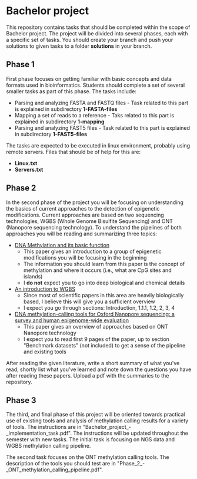 # Bachelor project

This repository contains tasks that should be completed within the scope of Bachelor project. The project will be divided into several phases, each with a specific set of tasks. You should create your branch and push your solutions to given tasks to a folder **solutions** in your branch.
 
## Phase 1

First phase focuses on getting familiar with basic concepts and data formats used in bioinformatics. Students should complete a set of several smaller tasks as part of this phase.
The tasks include:
  * Parsing and analyzing FASTA and FASTQ files - Task related to this part is explained in subdirectory **1-FASTA-files**
  * Mapping a set of reads to a reference - Taks related to this part is explained in subdirectory **1-mapping**
  * Parsing and analyzing FAST5 files - Task related to this part is explained in subdirectory **1-FAST5-files**
  
  
The tasks are expected to be executed in linux environment, probably using remote servers. Files that should be of help for this are:
  * **Linux.txt**
  * **Servers.txt**
 

## Phase 2

In the second phase of the project you will be focusing on understanding the basics of current approaches to the detection of epigenetic modifications. 
Current approaches are based on two sequencing technologies, WGBS (Whole Genome Bisulfite Sequencing) and ONT (Nanopore sequencing technology). To understand the pipelines of both approaches you will be reading and summarizing three topics:
 * [DNA Methylation and its basic function](https://www.nature.com/articles/npp2012112)
   * This paper gives an introduction to a group of epigenetic modifications you will be focusing in the beginning
   * The information you should learn from this paper is the concept of methylation and where it occurs (i.e., what are CpG sites and islands)
   * I **do not** expect you to go into deep biological and chemical details
 * [An introduction to WGBS](https://en.wikipedia.org/wiki/Bisulfite_sequencing)
   * Since most of scientific papers in this area are heavily biologically based, I believe this will give you a sufficient overview
   * I expect you go through sections: Introduction, 1.1.1, 1.2, 2, 3, 4
 * [DNA methylation-calling tools for Oxford Nanopore sequencing: a survey and human epigenome-wide evaluation](https://genomebiology.biomedcentral.com/articles/10.1186/s13059-021-02510-z)
   * This paper gives an overview of approaches based on ONT Nanopore technology
   * I expect you to read first 9 pages of the paper, up to section "Benchmark datasets" (not included) to get a sense of the pipeline and existing tools
 
 
After reading the given literature, write a short summary of what you've read, shortly list what you've learned and note down the questions you have after reading these papers. Upload a pdf with the summaries to the repository.

## Phase 3

The third, and final phase of this project will be oriented towards practical use of existing tools and analysis of methylation calling results for a variety of tools. The instructions are in "Bachelor_project_-\_implementation_task.pdf". The instructions will be updated throughout the semester with new tasks. The initial task is focusing on NGS data and WGBS methylation calling pipeline.

The second task focuses on the ONT methylation calling tools. The description of the tools you should test are in 
"Phase_2_-\_ONT_methylation_calling_pipeline.pdf".
